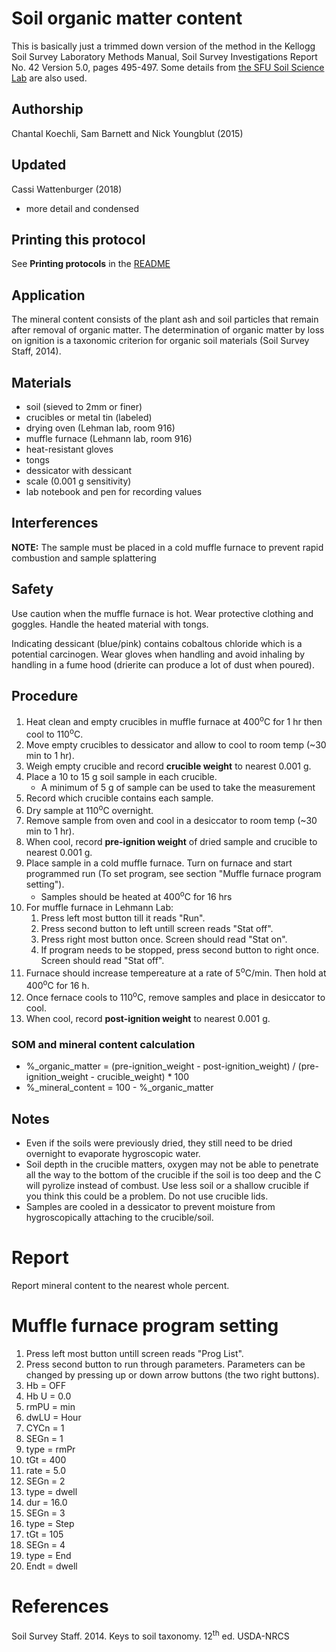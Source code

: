 Soil organic matter content
===========================

This is basically just a trimmed down version of the method in the
Kellogg Soil Survey Laboratory Methods Manual, Soil Survey Investigations Report No. 42
Version 5.0, pages 495-497. Some details from 
[the SFU Soil Science Lab](https://www.sfu.ca/soils/lab_documents/Estimation_Of_Organic_Matter_By_LOI.pdf)
are also used.

## Authorship

Chantal Koechli, Sam Barnett and Nick Youngblut (2015)

## Updated

Cassi Wattenburger (2018)
* more detail and condensed

## Printing this protocol

See **Printing protocols** in the [README](../README.md#printing-protocols-conversion-of-protocols-to-pdf)


## Application

The mineral content consists of the plant ash and soil particles that remain 
after removal of organic matter. The determination of organic matter by loss on ignition
is a taxonomic criterion for organic soil materials (Soil Survey Staff, 2014).

## Materials

* soil (sieved to 2mm or finer)
* crucibles or metal tin (labeled)
* drying oven (Lehman lab, room 916)
* muffle furnace (Lehmann lab, room 916)
* heat-resistant gloves
* tongs
* dessicator with dessicant
* scale (0.001 g sensitivity)
* lab notebook and pen for recording values

## Interferences

**NOTE:** The sample must be placed in a cold muffle furnace to prevent rapid 
combustion and sample splattering


## Safety

Use caution when the muffle furnace is hot.  Wear protective clothing and 
goggles.  Handle the heated material with tongs.  
  
Indicating dessicant (blue/pink) contains cobaltous chloride which is a potential carcinogen. Wear gloves when handling and avoid inhaling by handling in a fume hood (drierite can produce a lot of dust when poured).


## Procedure

1. Heat clean and empty crucibles in muffle furnace at 400<sup>o</sup>C for 1 hr then cool to 110<sup>o</sup>C.
2. Move empty crucibles to dessicator and allow to cool to room temp (~30 min to 1 hr).
3. Weigh empty crucible and record **crucible weight** to nearest 0.001 g.
4. Place a 10 to 15 g soil sample in each crucible.
   * A minimum of 5 g of sample can be used to take the measurement
5. Record which crucible contains each sample.
6. Dry sample at 110<sup>o</sup>C overnight.
7. Remove sample from oven and cool in a desiccator to room temp (~30 min to 1 hr).
6. When cool, record **pre-ignition weight** of dried sample and crucible to nearest 0.001 g.
7. Place sample in a cold muffle furnace. Turn on furnace and start programmed run (To set program, see section "Muffle furnace program setting").
   * Samples should be heated at 400<sup>o</sup>C for 16 hrs
8. For muffle furnace in Lehmann Lab:
   1. Press left most button till it reads "Run".
   2. Press second button to left untill screen reads "Stat off".
   3. Press right most button once. Screen should read "Stat on".
   4. If program needs to be stopped, press second button to right once. Screen should read "Stat off".
9. Furnace should increase tempereature at a rate of 5<sup>o</sup>C/min. Then hold at 400<sup>o</sup>C for 16 h.
10. Once fernace cools to 110<sup>o</sup>C, remove samples and place in desiccator to cool.
11. When cool, record **post-ignition weight** to nearest 0.001 g.

### SOM and mineral content calculation

* %\_organic\_matter = (pre-ignition\_weight - post-ignition\_weight) / 
(pre-ignition\_weight - crucible\_weight) * 100
* %\_mineral\_content = 100 - %\_organic\_matter


## Notes
* Even if the soils were previously dried, they still need to be dried overnight to evaporate hygroscopic water.
* Soil depth in the crucible matters, oxygen may not be able to penetrate all the way to the bottom of the crucible if the soil is too deep and the C will pyrolize instead of combust. Use less soil or a shallow crucible if you think this could be a problem. Do not use crucible lids.
* Samples are cooled in a dessicator to prevent moisture from hygroscopically attaching to the crucible/soil.

# Report

Report mineral content to the nearest whole percent.


# Muffle furnace program setting

1. Press left most button untill screen reads "Prog List".
2. Press second button to run through parameters.  Parameters can be changed by pressing up or down arrow buttons (the two right buttons).
  3. Hb = OFF
  4. Hb U = 0.0
  5. rmPU = min
  6. dwLU = Hour
  7. CYCn = 1
  8. SEGn = 1
  9. type = rmPr
  10. tGt = 400
  11. rate = 5.0
  12. SEGn = 2
  13. type = dwell
  14. dur = 16.0
  15. SEGn = 3
  16. type = Step
  17. tGt = 105
  18. SEGn = 4
  19. type = End
  20. Endt = dwell


# References

Soil Survey Staff. 2014. Keys to soil taxonomy. 12<sup>th</sup> ed. USDA-NRCS

